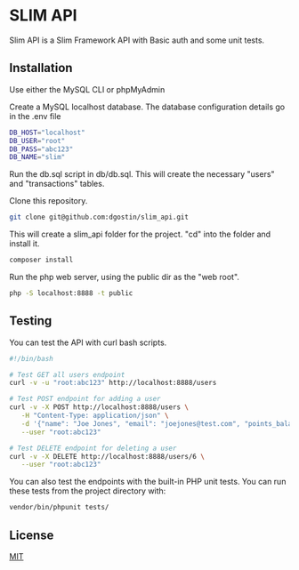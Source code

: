 # SLIM API

Slim API is a Slim Framework API with Basic auth and some unit tests.

## Installation
Use either the MySQL CLI or phpMyAdmin

Create a MySQL localhost database.  The database configuration details go in the .env file

```bash
DB_HOST="localhost"
DB_USER="root"
DB_PASS="abc123"
DB_NAME="slim"
```

Run the db.sql script in db/db.sql.  This will create the necessary "users" and "transactions" tables.

Clone this repository.

```bash
git clone git@github.com:dgostin/slim_api.git
```
This will create a slim_api folder for the project. "cd" into the folder and install it.

```bash
composer install
```

Run the php web server, using the public dir as the "web root".

```bash
php -S localhost:8888 -t public
```

## Testing

You can test the API with curl bash scripts.

```bash
#!/bin/bash

# Test GET all users endpoint
curl -v -u "root:abc123" http://localhost:8888/users

# Test POST endpoint for adding a user
curl -v -X POST http://localhost:8888/users \
   -H "Content-Type: application/json" \
   -d '{"name": "Joe Jones", "email": "joejones@test.com", "points_balance": 0}' \
   --user "root:abc123"

# Test DELETE endpoint for deleting a user
curl -v -X DELETE http://localhost:8888/users/6 \
   --user "root:abc123"
```

You can also test the endpoints with the built-in PHP unit tests.  You can run these tests from the project directory with:

```bash
vendor/bin/phpunit tests/
```

## License

[MIT](https://choosealicense.com/licenses/mit/)